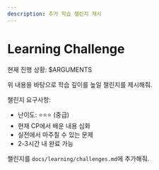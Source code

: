 ```yaml
---
description: 추가 학습 챌린지 제시
---
```


# Learning Challenge

현재 진행 상황: $ARGUMENTS

위 내용을 바탕으로 학습 깊이를 높일 챌린지를 제시해줘.

챌린지 요구사항:
- 난이도: ⭐⭐⭐ (중급)
- 현재 CP에서 배운 내용 심화
- 실전에서 마주칠 수 있는 문제
- 2-3시간 내 완료 가능

챌린지를 `docs/learning/challenges.md`에 추가해줘.